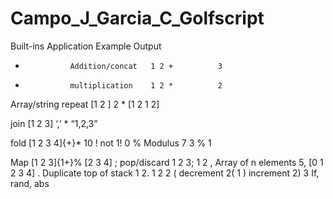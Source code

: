 # Campo_J_Garcia_C_Golfscript

Built-ins       Application       Example        Output
+               Addition/concat   1 2 +          3
*               multiplication    1 2 *          2


Array/string repeat
[1 2 ] 2 *
[1 2 1 2]


join
[1 2 3] ‘,’ *
“1,2,3”


fold
[1 2 3 4]{+}*
10
!
not
1!
0
%
Modulus
7 3 %
1


Map
[1 2 3]{1+}%
[2 3 4]
;
pop/discard
1 2 3;
1 2
,
Array of n elements
5, 
[0 1 2 3 4]
.
Duplicate top of stack
1 2.
1 2 2
(
decrement
2(
1
)
increment
2)
3
If, rand, abs








